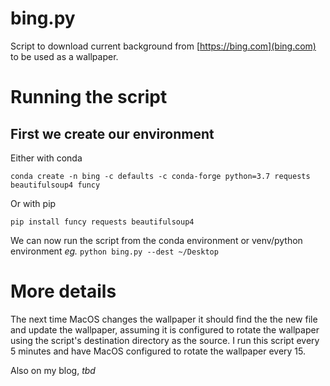 bing.py
==============

Script to download current background from [https://bing.com](bing.com) to be used as a wallpaper.

Running the script
==========

## First we create our environment
Either with conda
```
conda create -n bing -c defaults -c conda-forge python=3.7 requests beautifulsoup4 funcy
```

Or with pip
```
pip install funcy requests beautifulsoup4
```

We can now run the script from the conda environment or venv/python environment _eg._ `python bing.py --dest ~/Desktop`

More details
========

The next time MacOS changes the wallpaper it should find the the new file and update the wallpaper, assuming it is configured to rotate the wallpaper using the script's destination directory as the source. I run this script every 5 minutes and have MacOS configured to rotate the wallpaper every 15.

Also on my blog, _tbd_
